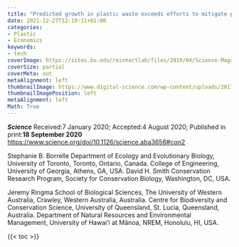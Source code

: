 ```yaml
---
title: "Predicted growth in plastic waste exceeds efforts to mitigate plastic pollution"
date: 2021-12-27T12:19:11+01:00
categories:
- Plastic
- Economics
keywords:
- tech
coverImage: https://sites.bu.edu/reinhartlab/files/2019/04/Science-Magazine-Logo-680x3801.png
coverSize: partial
coverMeta: out
metaAlignment: left
thumbnailImage: https://www.digital-science.com/wp-content/uploads/2017/03/tumblr_inline_onemlhvtDL1qk1s0s_1280.png
thumbnailImagePosition: left
metaAlignment: left
Math: True
---
```

***Science***
Received:7 January 2020; Accepted:4 August 2020; Published in print:**18 September 2020**
https://www.science.org/doi/10.1126/science.aba3656#con2
<!--more-->

Stephanie B. Borrelle
Department of Ecology and Evolutionary Biology, University of Toronto, Toronto, Ontario, Canada.
College of Engineering, University of Georgia, Athens, GA, USA.
David H. Smith Conservation Research Program, Society for Conservation Biology, Washington, DC, USA.

Jeremy Ringma
School of Biological Sciences, The University of Western Australia, Crawley, Western Australia, Australia.
Centre for Biodiversity and Conservation Science, University of Queensland, St. Lucia, Queensland, Australia.
Department of Natural Resources and Environmental Management, University of Hawai‘i at Mānoa, NREM, Honolulu, HI, USA.


{{< toc >}}

